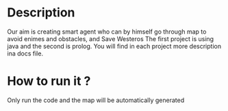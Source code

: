 # Description
Our aim is creating smart agent who can by himself go through map to avoid enimes and obstacles, and Save Westeros The first project is using java and the second is prolog. You will find in each project more description ina docs file.
# How to run it ?
Only run the code and the map will be automatically generated
